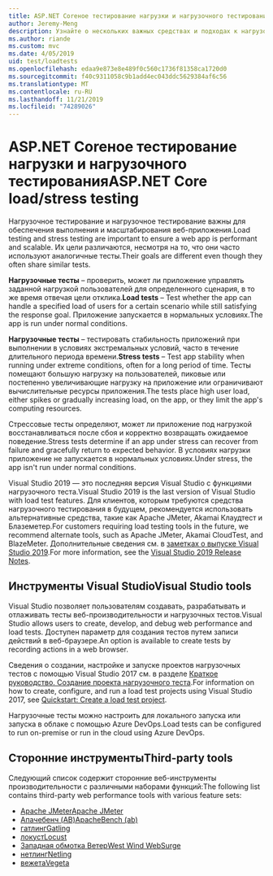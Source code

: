 ```yaml
---
title: ASP.NET Coreное тестирование нагрузки и нагрузочного тестирования
author: Jeremy-Meng
description: Узнайте о нескольких важных средствах и подходах к нагрузочному тестированию и нагрузочному тестированию ASP.NET Core приложений.
ms.author: riande
ms.custom: mvc
ms.date: 4/05/2019
uid: test/loadtests
ms.openlocfilehash: edaa9e873e8e489f0c560c1736f81358ca1720d0
ms.sourcegitcommit: f40c9311058c9b1add4ec043ddc5629384af6c56
ms.translationtype: MT
ms.contentlocale: ru-RU
ms.lasthandoff: 11/21/2019
ms.locfileid: "74289026"
---
```

# <a name="aspnet-core-loadstress-testing"></a><span data-ttu-id="dc16e-103">ASP.NET Coreное тестирование нагрузки и нагрузочного тестирования</span><span class="sxs-lookup"><span data-stu-id="dc16e-103">ASP.NET Core load/stress testing</span></span>

<span data-ttu-id="dc16e-104">Нагрузочное тестирование и нагрузочное тестирование важны для обеспечения выполнения и масштабирования веб-приложения.</span><span class="sxs-lookup"><span data-stu-id="dc16e-104">Load testing and stress testing are important to ensure a web app is performant and scalable.</span></span> <span data-ttu-id="dc16e-105">Их цели различаются, несмотря на то, что они часто используют аналогичные тесты.</span><span class="sxs-lookup"><span data-stu-id="dc16e-105">Their goals are different even though they often share similar tests.</span></span>

<span data-ttu-id="dc16e-106">**Нагрузочные тесты** &ndash; проверить, может ли приложение управлять заданной нагрузкой пользователей для определенного сценария, в то же время отвечая цели отклика.</span><span class="sxs-lookup"><span data-stu-id="dc16e-106">**Load tests** &ndash; Test whether the app can handle a specified load of users for a certain scenario while still satisfying the response goal.</span></span> <span data-ttu-id="dc16e-107">Приложение запускается в нормальных условиях.</span><span class="sxs-lookup"><span data-stu-id="dc16e-107">The app is run under normal conditions.</span></span>

<span data-ttu-id="dc16e-108">**Нагрузочные тесты** &ndash; тестировать стабильность приложений при выполнении в условиях экстремальных условий, часто в течение длительного периода времени.</span><span class="sxs-lookup"><span data-stu-id="dc16e-108">**Stress tests** &ndash; Test app stability when running under extreme conditions, often for a long period of time.</span></span> <span data-ttu-id="dc16e-109">Тесты помещают большую нагрузку на пользователей, пиковые или постепенно увеличивающие нагрузку на приложение или ограничивают вычислительные ресурсы приложения.</span><span class="sxs-lookup"><span data-stu-id="dc16e-109">The tests place high user load, either spikes or gradually increasing load, on the app, or they limit the app's computing resources.</span></span>

<span data-ttu-id="dc16e-110">Стрессовые тесты определяют, может ли приложение под нагрузкой восстанавливаться после сбоя и корректно возвращать ожидаемое поведение.</span><span class="sxs-lookup"><span data-stu-id="dc16e-110">Stress tests determine if an app under stress can recover from failure and gracefully return to expected behavior.</span></span> <span data-ttu-id="dc16e-111">В условиях нагрузки приложение не запускается в нормальных условиях.</span><span class="sxs-lookup"><span data-stu-id="dc16e-111">Under stress, the app isn't run under normal conditions.</span></span>

<span data-ttu-id="dc16e-112">Visual Studio 2019 — это последняя версия Visual Studio с функциями нагрузочного теста.</span><span class="sxs-lookup"><span data-stu-id="dc16e-112">Visual Studio 2019 is the last version of Visual Studio with load test features.</span></span> <span data-ttu-id="dc16e-113">Для клиентов, которым требуются средства нагрузочного тестирования в будущем, рекомендуется использовать альтернативные средства, такие как Apache JMeter, Akamai Клаудтест и Блаземетер.</span><span class="sxs-lookup"><span data-stu-id="dc16e-113">For customers requiring load testing tools in the future, we recommend alternate tools, such as Apache JMeter, Akamai CloudTest, and BlazeMeter.</span></span> <span data-ttu-id="dc16e-114">Дополнительные сведения см. в [заметках о выпуске Visual Studio 2019](/visualstudio/releases/2019/release-notes-v16.0#test-tools).</span><span class="sxs-lookup"><span data-stu-id="dc16e-114">For more information, see the [Visual Studio 2019 Release Notes](/visualstudio/releases/2019/release-notes-v16.0#test-tools).</span></span>

## <a name="visual-studio-tools"></a><span data-ttu-id="dc16e-115">Инструменты Visual Studio</span><span class="sxs-lookup"><span data-stu-id="dc16e-115">Visual Studio tools</span></span>

<span data-ttu-id="dc16e-116">Visual Studio позволяет пользователям создавать, разрабатывать и отлаживать тесты веб-производительности и нагрузочных тестов.</span><span class="sxs-lookup"><span data-stu-id="dc16e-116">Visual Studio allows users to create, develop, and debug web performance and load tests.</span></span> <span data-ttu-id="dc16e-117">Доступен параметр для создания тестов путем записи действий в веб-браузере.</span><span class="sxs-lookup"><span data-stu-id="dc16e-117">An option is available to create tests by recording actions in a web browser.</span></span>

<span data-ttu-id="dc16e-118">Сведения о создании, настройке и запуске проектов нагрузочных тестов с помощью Visual Studio 2017 см. в разделе [Краткое руководство. Создание проекта нагрузочного теста](/visualstudio/test/quickstart-create-a-load-test-project?view=vs-2017).</span><span class="sxs-lookup"><span data-stu-id="dc16e-118">For information on how to create, configure, and run a load test projects using Visual Studio 2017, see [Quickstart: Create a load test project](/visualstudio/test/quickstart-create-a-load-test-project?view=vs-2017).</span></span>

<span data-ttu-id="dc16e-119">Нагрузочные тесты можно настроить для локального запуска или запуска в облаке с помощью Azure DevOps.</span><span class="sxs-lookup"><span data-stu-id="dc16e-119">Load tests can be configured to run on-premise or run in the cloud using Azure DevOps.</span></span>

## <a name="third-party-tools"></a><span data-ttu-id="dc16e-120">Сторонние инструменты</span><span class="sxs-lookup"><span data-stu-id="dc16e-120">Third-party tools</span></span>

<span data-ttu-id="dc16e-121">Следующий список содержит сторонние веб-инструменты производительности с различными наборами функций:</span><span class="sxs-lookup"><span data-stu-id="dc16e-121">The following list contains third-party web performance tools with various feature sets:</span></span>

* [<span data-ttu-id="dc16e-122">Apache JMeter</span><span class="sxs-lookup"><span data-stu-id="dc16e-122">Apache JMeter</span></span>](https://jmeter.apache.org/)
* [<span data-ttu-id="dc16e-123">Апачебенч (AB)</span><span class="sxs-lookup"><span data-stu-id="dc16e-123">ApacheBench (ab)</span></span>](https://httpd.apache.org/docs/2.4/programs/ab.html)
* [<span data-ttu-id="dc16e-124">гатлинг</span><span class="sxs-lookup"><span data-stu-id="dc16e-124">Gatling</span></span>](https://gatling.io/)
* [<span data-ttu-id="dc16e-125">локуст</span><span class="sxs-lookup"><span data-stu-id="dc16e-125">Locust</span></span>](https://locust.io/)
* [<span data-ttu-id="dc16e-126">Западная обмотка Ветер</span><span class="sxs-lookup"><span data-stu-id="dc16e-126">West Wind WebSurge</span></span>](https://websurge.west-wind.com/)
* [<span data-ttu-id="dc16e-127">нетлинг</span><span class="sxs-lookup"><span data-stu-id="dc16e-127">Netling</span></span>](https://github.com/hallatore/Netling)
* [<span data-ttu-id="dc16e-128">вежета</span><span class="sxs-lookup"><span data-stu-id="dc16e-128">Vegeta</span></span>](https://github.com/tsenart/vegeta)
